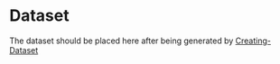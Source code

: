 # Dataset

The dataset should be placed here after being generated by [Creating-Dataset](../Creating-Dataset)